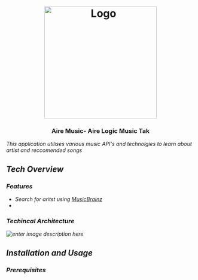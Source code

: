<h1 align="center">
	<img
		width="300"
		alt="Logo"
		src="https://user-images.githubusercontent.com/33188934/120667049-06e07580-c485-11eb-8497-2ca7e87dd473.png"
        >
</h1>


<h3 align="center">
	Aire Music- Aire Logic Music Tak
</h3>
<p><i>This application utilises various music API's and technolgies to learn about artist and reccomended songs</p>




## Tech Overview

### Features 

 - Search for aritst using [MusicBrainz](https://musicbrainz.org/doc/MusicBrainz_API)
 - 

### Techincal Architecture 
![enter image description here](https://user-images.githubusercontent.com/33188934/120669966-dc43ec00-c487-11eb-8d8d-04e33e89078e.png)

## Installation and Usage

### Prerequisites  
